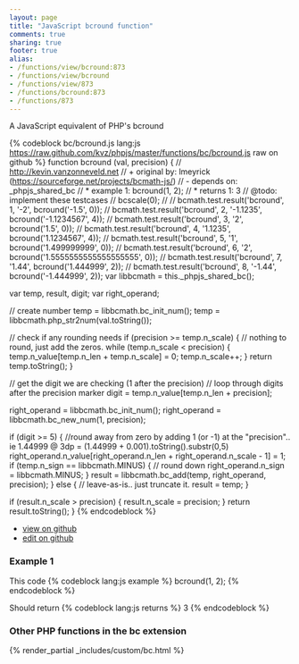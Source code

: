 ```yaml
---
layout: page
title: "JavaScript bcround function"
comments: true
sharing: true
footer: true
alias:
- /functions/view/bcround:873
- /functions/view/bcround
- /functions/view/873
- /functions/bcround:873
- /functions/873
---
```

<!-- Generated by Rakefile:build -->
A JavaScript equivalent of PHP's bcround

{% codeblock bc/bcround.js lang:js https://raw.github.com/kvz/phpjs/master/functions/bc/bcround.js raw on github %}
function bcround (val, precision) {
  // http://kevin.vanzonneveld.net
  // +   original by: lmeyrick (https://sourceforge.net/projects/bcmath-js/)
  // -    depends on: _phpjs_shared_bc
  // *     example 1: bcround(1, 2);
  // *     returns 1: 3
  //  @todo: implement these testcases
  //        bcscale(0);
  //
  //        bcmath.test.result('bcround', 1, '-2', bcround('-1.5', 0));
  //        bcmath.test.result('bcround', 2, '-1.1235', bcround('-1.1234567', 4));
  //        bcmath.test.result('bcround', 3, '2', bcround('1.5', 0));
  //        bcmath.test.result('bcround', 4, '1.1235', bcround('1.1234567', 4));
  //        bcmath.test.result('bcround', 5, '1', bcround('1.499999999', 0));
  //        bcmath.test.result('bcround', 6, '2', bcround('1.5555555555555555555', 0));
  //        bcmath.test.result('bcround', 7, '1.44', bcround('1.444999', 2));
  //        bcmath.test.result('bcround', 8, '-1.44', bcround('-1.444999', 2));
  var libbcmath = this._phpjs_shared_bc();

  var temp, result, digit;
  var right_operand;

  // create number
  temp = libbcmath.bc_init_num();
  temp = libbcmath.php_str2num(val.toString());

  // check if any rounding needs
  if (precision >= temp.n_scale) {
    // nothing to round, just add the zeros.
    while (temp.n_scale < precision) {
      temp.n_value[temp.n_len + temp.n_scale] = 0;
      temp.n_scale++;
    }
    return temp.toString();
  }

  // get the digit we are checking (1 after the precision)
  // loop through digits after the precision marker
  digit = temp.n_value[temp.n_len + precision];

  right_operand = libbcmath.bc_init_num();
  right_operand = libbcmath.bc_new_num(1, precision);

  if (digit >= 5) {
    //round away from zero by adding 1 (or -1) at the "precision".. ie 1.44999 @ 3dp = (1.44999 + 0.001).toString().substr(0,5)
    right_operand.n_value[right_operand.n_len + right_operand.n_scale - 1] = 1;
    if (temp.n_sign == libbcmath.MINUS) {
      // round down
      right_operand.n_sign = libbcmath.MINUS;
    }
    result = libbcmath.bc_add(temp, right_operand, precision);
  } else {
    // leave-as-is.. just truncate it.
    result = temp;
  }

  if (result.n_scale > precision) {
    result.n_scale = precision;
  }
  return result.toString();
}
{% endcodeblock %}

 - [view on github](https://github.com/kvz/phpjs/blob/master/functions/bc/bcround.js)
 - [edit on github](https://github.com/kvz/phpjs/edit/master/functions/bc/bcround.js)

### Example 1
This code
{% codeblock lang:js example %}
bcround(1, 2);
{% endcodeblock %}

Should return
{% codeblock lang:js returns %}
3
{% endcodeblock %}


### Other PHP functions in the bc extension
{% render_partial _includes/custom/bc.html %}
